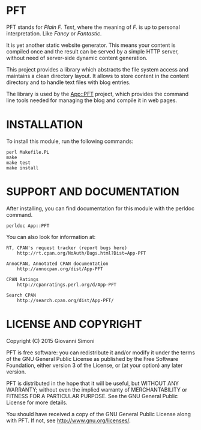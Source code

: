 # PFT

PFT stands for *Plain F. Text*, where the meaning of *F.* is up to
personal interpretation. Like *Fancy* or *Fantastic*.

It is yet another static website generator. This means your content is
compiled once and the result can be served by a simple HTTP server,
without need of server-side dynamic content generation.

This project provides a library which abstracts the file system access and
maintains a clean directory layout. It allows to store content in the
content directory and to handle text files with blog entries.

The library is used by the [App::PFT](https://github.com/dacav/app-pft)
project, which provides the command line tools needed for managing the blog
and compile it in web pages.

# INSTALLATION

To install this module, run the following commands:

	perl Makefile.PL
	make
	make test
	make install

# SUPPORT AND DOCUMENTATION

After installing, you can find documentation for this module with the
perldoc command.

    perldoc App::PFT

You can also look for information at:

    RT, CPAN's request tracker (report bugs here)
        http://rt.cpan.org/NoAuth/Bugs.html?Dist=App-PFT

    AnnoCPAN, Annotated CPAN documentation
        http://annocpan.org/dist/App-PFT

    CPAN Ratings
        http://cpanratings.perl.org/d/App-PFT

    Search CPAN
        http://search.cpan.org/dist/App-PFT/


# LICENSE AND COPYRIGHT

Copyright (C) 2015 Giovanni Simoni

PFT is free software: you can redistribute it and/or modify it under the
terms of the GNU General Public License as published by the Free
Software Foundation, either version 3 of the License, or (at your
option) any later version.

PFT is distributed in the hope that it will be useful, but WITHOUT ANY
WARRANTY; without even the implied warranty of MERCHANTABILITY or
FITNESS FOR A PARTICULAR PURPOSE.  See the GNU General Public License
for more details.

You should have received a copy of the GNU General Public License along
with PFT.  If not, see <http://www.gnu.org/licenses/>.

